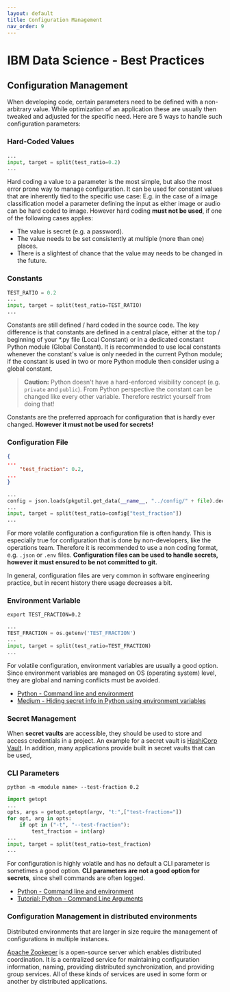 ```yaml
---
layout: default
title: Configuration Management
nav_order: 9
---
```

# IBM Data Science - Best Practices

## Configuration Management

When developing code, certain parameters need to be defined with a non-arbitrary value.
While optimization of an application these are usually then tweaked and adjusted for the specific  need.
Here are 5 ways to handle such configuration parameters:

### Hard-Coded Values

```python
...
input, target = split(test_ratio=0.2)
...
```

Hard coding a value to a parameter is the most simple, but also the most error prone way to manage configuration.
It can be used for constant values that are inherently tied to the specific use case: E.g. in the case of a image classification model a parameter defining the input as either image or audio can be hard coded to image.
However hard coding **must not be used**, if one of the following cases applies:

- The value is secret (e.g. a password).
- The value needs to be set consistently at multiple (more than one) places.
- There is a slightest of chance that the value may needs to be changed in the future.

### Constants

```python
TEST_RATIO = 0.2
...
input, target = split(test_ratio=TEST_RATIO)
...
```

Constants are still defined / hard coded in the source code. The key difference is that constants are defined in a central place, either at the top / beginning of your *.py file (Local Constant) or in a dedicated constant Python module (Global Constant).
It is recommended to use local constants whenever the constant's value is only needed in the current Python module; if the constant is used in two or more Python module then consider using a global constant.

> **Caution:** Python doesn't have a hard-enforced visibility concept (e.g. `private` and `public`). From Python perspective the constant can be changed  like every other variable. Therefore restrict yourself from doing that!

Constants are the preferred approach for configuration that is hardly ever changed. **However it must not be used for secrets!**

### Configuration File

```json
{
...
	"test_fraction": 0.2,
...
}
```

```python
...
config = json.loads(pkgutil.get_data(__name__, "../config/" + file).decode("utf-8"))
...
input, target = split(test_ratio=config["test_fraction"])
...
```

For more volatile configuration a configuration file is often handy.
This is especially true for configuration that is done by non-developers, like the operations team.
Therefore it is recommended to use a non coding format, e.g. `.json` or `.env` files.
**Configuration files can be used to handle secrets, however it must ensured to be  not committed to git.**

In general, configuration files are very common in software engineering practice, but in recent history there usage decreases a bit.

### Environment Variable

```shell
export TEST_FRACTION=0.2
```

```python
...
TEST_FRACTION = os.getenv('TEST_FRACTION')
...
input, target = split(test_ratio=TEST_FRACTION)
...
```

For volatile configuration, environment variables are usually a good option.
Since environment variables are managed on OS (operating system) level, they are global and naming conflicts must be avoided.

- [Python - Command line and environment](https://docs.python.org/3/using/cmdline.html)
- [Medium - Hiding secret info in Python using environment variables](https://medium.com/dataseries/hiding-secret-info-in-python-using-environment-variables-a2bab182eea)

### Secret Management

When **secret vaults** are accessible, they should be used to store and access credentials in a project. An example for a secret vault is [HashiCorp Vault](https://www.vaultproject.io/).
In addition, many applications provide built in secret vaults that can be used,

### CLI Parameters

```shell
python -m <module name> --test-fraction 0.2
```

```python
import getopt
...
opts, args = getopt.getopt(argv, "t:",["test-fraction="])
for opt, arg in opts:
    if opt in ("-t", "--test-fraction"):
        test_fraction = int(arg)
...
input, target = split(test_ratio=test_fraction)
...
```

For configuration is highly volatile and has no default a CLI parameter is sometimes a good option. **CLI parameters are not a good option for secrets**, since shell commands are often logged.

- [Python - Command line and environment](https://docs.python.org/3/using/cmdline.html)
- [Tutorial: Python - Command Line Arguments](https://www.tutorialspoint.com/python/python_command_line_arguments.htm)

### Configuration Management in distributed environments

Distributed environments that are larger in size require the management of configurations in multiple instances.

 [Apache Zookeper](https://zookeeper.apache.org/) is a open-source server which enables distributed coordination.
It is a centralized service for maintaining configuration information, naming, providing distributed synchronization, and providing group services. All of these kinds of services are used in some form or another by distributed applications.
